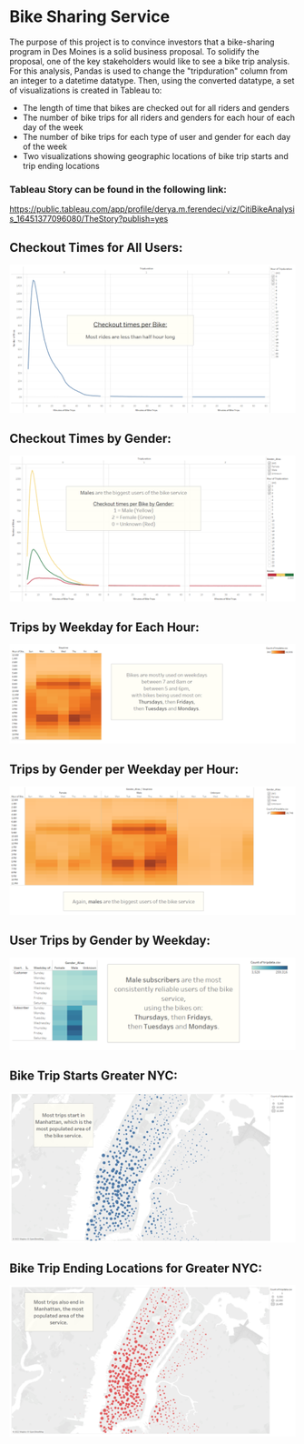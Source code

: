 # Bike Sharing Service

The purpose of this project is to convince investors that a bike-sharing program in Des Moines is a solid business proposal. To solidify the proposal, one of the key stakeholders would like to see a bike trip analysis. For this analysis, Pandas is used to change the "tripduration" column from an integer to a datetime datatype. Then, using the converted datatype, a set of visualizations is created in Tableau to:

- The length of time that bikes are checked out for all riders and genders
- The number of bike trips for all riders and genders for each hour of each day of the week
- The number of bike trips for each type of user and gender for each day of the week
- Two visualizations showing geographic locations of bike trip starts and trip ending locations

### Tableau Story can be found in the following link:
https://public.tableau.com/app/profile/derya.m.ferendeci/viz/CitiBikeAnalysis_16451377096080/TheStory?publish=yes

## Checkout Times for All Users:
!["images/01_CheckoutTimesforUsers.png"](images/01_CheckoutTimesforUsers.png)

## Checkout Times by Gender:
!["images/02_CheckoutTimesforGender.png"](images/02_CheckoutTimesforGender.png)

## Trips by Weekday for Each Hour:
!["images/03_TripsbyWeekdayperEachHour.png"](images/03_TripsbyWeekdayperEachHour.png)

## Trips by Gender per Weekday per Hour:
!["images/04_TripsbyGenderWeekdayperHour.png"](images/04_TripsbyGenderWeekdayperHour.png)

## User Trips by Gender by Weekday:
!["images/05_UserTripsbyGenderbyWeekday.png"](images/05_UserTripsbyGenderbyWeekday.png)

## Bike Trip Starts Greater NYC:
!["images/06_BikeTripStartsManhattan.png"](images/06_BikeTripStartsManhattan.png)

## Bike Trip Ending Locations for Greater NYC:
!["images/07_BikeTripEndsManhattan.png"](images/07_BikeTripEndsManhattan.png)

